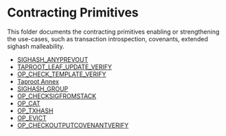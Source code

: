 # Contracting Primitives

This folder documents the contracting primitives enabling or strengthening the use-cases,
such as transaction introspection, covenants, extended sighash malleability.

- [SIGHASH_ANYPREVOUT](https://github.com/ariard/bitcoin-contracting-primitives-wg.git)
- [TAPROOT_LEAF_UPDATE_VERIFY](https://lists.linuxfoundation.org/pipermail/bitcoin-dev/2021-September/019419.html)
- [OP_CHECK_TEMPLATE_VERIFY](https://github.com/bitcoin/bips/blob/master/bip-0119.mediawiki)
- [Taproot Annex](https://github.com/bitcoin-inquisition/bitcoin/pull/9)
- [SIGHASH_GROUP](https://lists.linuxfoundation.org/pipermail/bitcoin-dev/2021-July/019243.html)
- [OP_CHECKSIGFROMSTACK](https://lists.linuxfoundation.org/pipermail/bitcoin-dev/2021-July/019192.html)
- [OP_CAT](https://www.wpsoftware.net/andrew/blog/cat-and-schnorr-tricks-i.html)
- [OP_TXHASH](https://lists.linuxfoundation.org/pipermail/bitcoin-dev/2022-January/019813.html)
- [OP_EVICT](https://lists.linuxfoundation.org/pipermail/bitcoin-dev/2022-February/019926.html)
- [OP_CHECKOUTPUTCOVENANTVERIFY](https://lists.linuxfoundation.org/pipermail/bitcoin-dev/2022-November/021182.html)
